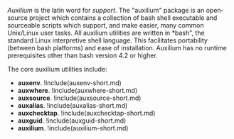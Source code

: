 *Auxilium* is the latin word for *support*. The "auxilium" package is an open-source
project which contains a collection of bash shell executable and sourceable scripts which
support, and make easier, many common Unix/Linux user tasks. All auxilium utilities are
written in *bash", the standard Linux interpretive shell language. This facilitates
portability (between bash platforms) and ease of installation. Auxilium has no runtime
prerequisites other than bash version 4.2 or higher.

The core auxilium utilities include:

* **auxenv**.
!include(auxenv-short.md)
* **auxwhere**.
!include(auxwhere-short.md)
* **auxsource**.
!include(auxsource-short.md)
* **auxalias**.
!include(auxalias-short.md)
* **auxchecktap**.
!include(auxchecktap-short.md)
* **auxguid**.
!include(auxguid-short.md)
* **auxilium**.
!include(auxilium-short.md)
